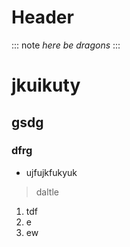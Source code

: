 <!-- TITLE: Test -->
<!-- SUBTITLE: A quick summary of Test -->

# Header

::: note
*here be dragons*
:::
# jkuikuty
## gsdg
### dfrg
* ujfujkfukyuk 


> daltle 



1. tdf
2. e
3. ew


